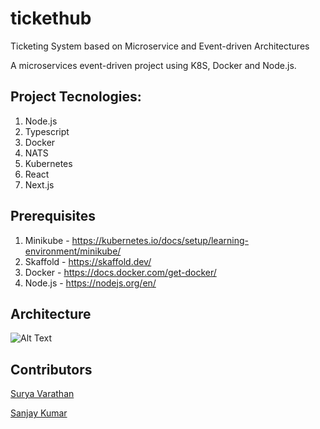 # tickethub
Ticketing System based on Microservice and Event-driven Architectures

A microservices event-driven project using K8S, Docker and Node.js.

## Project Tecnologies:

1. Node.js
2. Typescript
3. Docker
4. NATS
5. Kubernetes
6. React
7. Next.js
  
## Prerequisites

1. Minikube - https://kubernetes.io/docs/setup/learning-environment/minikube/
2. Skaffold - https://skaffold.dev/
3. Docker   - https://docs.docker.com/get-docker/
4. Node.js  - https://nodejs.org/en/

## Architecture

![Alt Text](https://github.com/surya-varathan/tickethub/blob/main/Achitecture%20Diagram.png)

## Contributors
[Surya Varathan](https://github.com/surya-varathan)

[Sanjay Kumar](https://github.com/SSK-14)

